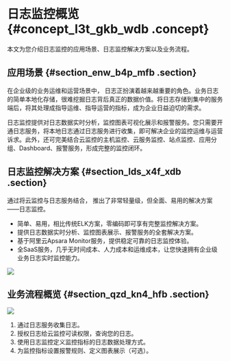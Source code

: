 # 日志监控概览 {#concept_l3t_gkb_wdb .concept}

本文为您介绍日志监控的应用场景、日志监控解决方案以及业务流程。

## 应用场景 {#section_enw_b4p_mfb .section}

在企业级的业务运维和运营场景中， 日志正扮演着越来越重要的角色。业务日志的简单本地化存储，很难挖掘日志背后真正的数据价值。将日志存储到集中的服务端后，将其处理成指导运维、指导运营的指标，成为企业日益迫切的需求。

日志监控提供对日志数据实时分析，监控图表可视化展示和报警服务。您只需要开通日志服务，将本地日志通过日志服务进行收集，即可解决企业的监控运维与运营诉求。此外，还可完美结合云监控的主机监控、云服务监控、站点监控、应用分组、Dashboard、报警服务，形成完整的监控闭环。

## 日志监控解决方案 {#section_lds_x4f_xdb .section}

通过将云监控与日志服务结合， 推出了非常轻量级，但全面、易用的解决方案——日志监控。

-   简单、易用，相比传统ELK方案，零编码即可享有完整监控解决方案。
-   提供日志数据实时分析、监控图表展示、报警服务的全套解决方案。
-   基于阿里云Apsara Monitor服务，提供稳定可靠的日志监控体验。
-   全SaaS服务，几乎无时间成本、人力成本和运维成本，让您快速拥有企业级业务日志实时监控能力。

 ![](http://static-aliyun-doc.oss-cn-hangzhou.aliyuncs.com/assets/img/6179/15604060773569_zh-CN.png)

## 业务流程概览 {#section_qzd_kn4_hfb .section}

![](http://static-aliyun-doc.oss-cn-hangzhou.aliyuncs.com/assets/img/6179/15604060773570_zh-CN.png)

1.  通过日志服务收集日志。
2.  授权日志给云监控可读权限，查询您的日志。
3.  使用日志监控定义监控指标的日志数据处理方式。
4.  为监控指标设置报警规则、定义图表展示（可选）。

